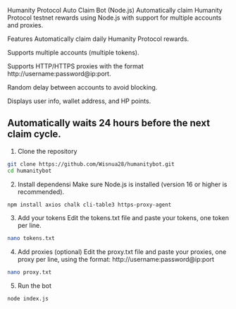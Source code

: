 Humanity Protocol Auto Claim Bot (Node.js)
Automatically claim Humanity Protocol testnet rewards using Node.js with support for multiple accounts and proxies.

Features
Automatically claim daily Humanity Protocol rewards.

Supports multiple accounts (multiple tokens).

Supports HTTP/HTTPS proxies with the format http://username:password@ip:port.

Random delay between accounts to avoid blocking.

Displays user info, wallet address, and HP points.

Automatically waits 24 hours before the next claim cycle.
---



1. Clone the repository
```bash
git clone https://github.com/Wisnua28/humanitybot.git
cd humanitybot
```

2. Install dependensi
Make sure Node.js is installed (version 16 or higher is recommended).
```bash
npm install axios chalk cli-table3 https-proxy-agent
```

3. Add your tokens
Edit the tokens.txt file and paste your tokens, one token per line.
```bash
nano tokens.txt
```

4. Add proxies (optional)
Edit the proxy.txt file and paste your proxies, one proxy per line, using the format:
http://username:password@ip:port
```bash
nano proxy.txt
```

5. Run the bot
```bash
node index.js
```








